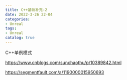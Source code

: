 ```yaml
---
title: C++基础补充-2
date: 2022-3-26 22-04
categories:
- Unreal
tags:
- Unreal
catalog: true
---
```


C++单例模式

<https://www.cnblogs.com/sunchaothu/p/10389842.html>

<https://segmentfault.com/a/1190000015950693>
